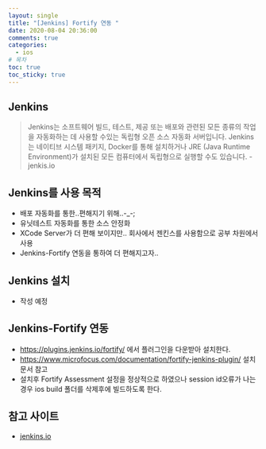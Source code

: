 ```yaml
---
layout: single
title: "[Jenkins] Fortify 연동 "
date: 2020-08-04 20:36:00
comments: true
categories:
  - ios
# 목차
toc: true
toc_sticky: true
---
```

## Jenkins
> Jenkins는 소프트웨어 빌드, 테스트, 제공 또는 배포와 관련된 모든 종류의 작업을 자동화하는 데 사용할 수있는 독립형 오픈 소스 자동화 서버입니다.
Jenkins는 네이티브 시스템 패키지, Docker를 통해 설치하거나 JRE (Java Runtime Environment)가 설치된 모든 컴퓨터에서 독립형으로 실행할 수도 있습니다. - jenkis.io

## Jenkins를 사용 목적
- 배포 자동화를 통한..편해지기 위해..-_-;
- 유닛테스트 자동화를 통한 소스 안정화
- XCode Server가 더 편해 보이지만.. 회사에서 젠킨스를 사용함으로 공부 차원에서 사용
- Jenkins-Fortify 연동을 통하여 더 편해지고자..

## Jenkins 설치
- 작성 예정

## Jenkins-Fortify 연동
- https://plugins.jenkins.io/fortify/ 에서 플러그인을 다운받아 설치한다.
- https://www.microfocus.com/documentation/fortify-jenkins-plugin/ 설치 문서 참고
- 설치후 Fortify Assessment 설정을 정상적으로 하였으나 session id오류가 나는 경우 ios build 폴더를 삭제후에 빌드하도록 한다.

## 참고 사이트
- [jenkins.io](https://www.jenkins.io/)
